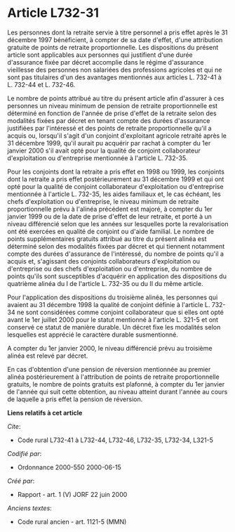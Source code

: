 # Article L732-31

Les personnes dont la retraite servie à titre personnel a pris effet après le 31 décembre 1997 bénéficient, à compter de sa
date d'effet, d'une attribution gratuite de points de retraite proportionnelle. Les dispositions du présent article sont
applicables aux personnes qui justifient d'une durée d'assurance fixée par décret accomplie dans le régime d'assurance
vieillesse des personnes non salariées des professions agricoles et qui ne sont pas titulaires d'un des avantages mentionnés
aux articles L. 732-41 à L. 732-44 et L. 732-46.

Le nombre de points attribué au titre du présent article afin d'assurer à ces personnes un niveau minimum de pension de
retraite proportionnelle est déterminé en fonction de l'année de prise d'effet de la retraite selon des modalités fixées par
décret en tenant compte des durées d'assurance justifiées par l'intéressé et des points de retraite proportionnelle qu'il a
acquis ou, lorsqu'il s'agit d'un conjoint d'exploitant agricole retraité après le 31 décembre 1999, qu'il aurait pu acquérir
par rachat à compter du 1er janvier 2000 s'il avait opté pour la qualité de conjoint collaborateur d'exploitation ou
d'entreprise mentionnée à l'article L. 732-35.

Pour les conjoints dont la retraite a pris effet en 1998 ou 1999, les conjoints dont la retraite a pris effet postérieurement
au 31 décembre 1999 et qui ont opté pour la qualité de conjoint collaborateur d'exploitation ou d'entreprise mentionnée à
l'article L. 732-35, les aides familiaux et, le cas échéant, les chefs d'exploitation ou d'entreprise, le niveau minimum de
retraite proportionnelle prévu à l'alinéa précédent est majoré, à compter du 1er janvier 1999 ou de la date de prise d'effet
de leur retraite, et porté à un niveau différencié selon que les années sur lesquelles porte la revalorisation ont été
exercées en qualité de conjoint ou d'aide familial. Le nombre de points supplémentaires gratuits attribué au titre du présent
alinéa est déterminé selon des modalités fixées par décret et qui tiennent notamment compte des durées d'assurance de
l'intéressé, du nombre de points qu'il a acquis et, s'agissant des conjoints collaborateurs d'exploitation ou d'entreprise ou
des chefs d'exploitation ou d'entreprise, du nombre de points qu'ils sont susceptibles d'acquérir en application des
dispositions du quatrième alinéa du I de l'article L. 732-35 ou du II du même article.

Pour l'application des dispositions du troisième alinéa, les personnes qui avaient au 31 décembre 1998 la qualité de conjoint
définie à l'article L. 732-34 ne sont considérées comme conjoint collaborateur que si elles ont opté avant le 1er juillet
2000 pour le statut mentionné à l'article L. 321-5 et ont conservé ce statut de manière durable. Un décret fixe les modalités
selon lesquelles est apprécié le caractère durable susmentionné.

A compter du 1er janvier 2000, le niveau différencié prévu au troisième alinéa est relevé par décret.

En cas d'obtention d'une pension de réversion mentionnée au premier alinéa postérieurement à l'attribution de points de
retraite proportionnelle gratuits, le nombre de points gratuits est plafonné, à compter du 1er janvier de l'année qui suit
cette obtention, au niveau atteint durant l'année au cours de laquelle a pris effet la pension de réversion.

**Liens relatifs à cet article**

_Cite_:

  - Code rural L732-41 à L732-44, L732-46, L732-35, L732-34, L321-5

_Codifié par_:

  - Ordonnance 2000-550 2000-06-15

_Créé par_:

  - Rapport - art. 1 (V) JORF 22 juin 2000

_Anciens textes_:

  - Code rural ancien - art. 1121-5 (MMN)
